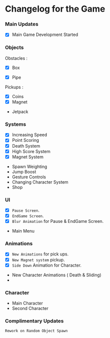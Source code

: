 
# Changelog for the Game


### Main Updates

- [x] Main Game Development Started 



### Objects

Obstacles :

- [x] Box
- [x] Pipe


Pickups :
- [x] Coins
- [x] Magnet
- Jetpack


### Systems
- [x] Increasing Speed
- [x] Point Scoring
- [x] Death System
- [x] High Score System
- [x] Magnet System
- Spawn Weighting
- Jump Boost
- Gesture Controls
- Changing Character System
- Shop


### UI

- [x] `Pause Screen`.
- [x] `EndGame Screen`.
- [x]  `Blur Animation` for Pause & EndGame Screen.
- Main Menu




### Animations
- [x] `New Animations` for pick ups.
- [x] `New Magnet system` pickup.
- [x] `Side Down` Animation for Character.
- New Character Animations ( Death & Sliding)
- 

### Character

- Main Character
- Second Character

### Complimentary Updates

`Rework on Random Object Spawn`





